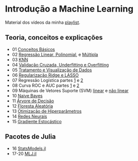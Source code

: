 # Introdução a Machine Learning

Material dos vídeos da minha [playlist](https://www.youtube.com/playlist?list=PLOOY0eChA1ux4hJ_aIA2IiUYkLOSYDQDY).

## Teoria, conceitos e explicações

- 01 [Conceitos Básicos](explicação/introdução.jl)
- 02 [Regressão Linear, Polinomial](explicação/regressao-linear-e-polinomial.jl), e [Múltipla](explicação/regressao-multipla.jl)
- 03 [KNN](explicação/knn.jl)
- 04 [Validação Cruzada, Underfitting e Overfitting](explicação/overfitting-et-al.jl)
- 05 [Tratamento e Visualização de Dados](explicação/tratamento-de-dados.jl)
- 06 [Regularização Ridge e LASSO](explicação/regularizacao.jl)
- 07 Regressão Logística partes [1](explicação/regressao-logistica.jl) e [2](explicação/regressao-logistica2.jl)
- 08 Curva ROC e AUC partes [1](explicação/roc.jl) e [2](explicação/roc2.jl)
- 09 Máquinas de Vetores Suporte (SVM) [linear](explicação/svm.jl) e [não linear](explicação/svm-nl.jl)
- 10 [Naive Bayes](explicação/naive-bayes.jl)
- 11 [Árvore de Decisão](explicação/arvore.jl)
- 12 [Floresta Aleatória](explicação/floresta.jl)
- 13 [Otimização de Hiperparâmetros](explicação/hiperparametros.jl)
- 14 [Redes Neurais](explicação/redes-neurais.jl)
- 15 [Gradiente Estocástico](explicação/gradiente-estocastico.jl)

## Pacotes de Julia

- 16 [StatsModels.jl](julia/statsmodels.jl)
- 17-20 [MLJ.jl](julia/mlj.jl)
